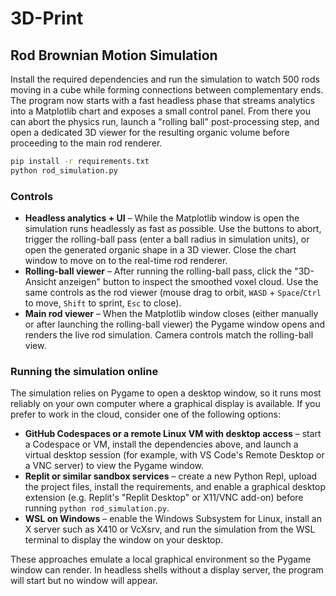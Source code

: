 # 3D-Print

## Rod Brownian Motion Simulation

Install the required dependencies and run the simulation to watch 500 rods moving in a cube while forming connections between complementary ends. The program now starts with a fast headless phase that streams analytics into a Matplotlib chart and exposes a small control panel. From there you can abort the physics run, launch a "rolling ball" post-processing step, and open a dedicated 3D viewer for the resulting organic volume before proceeding to the main rod renderer.

```bash
pip install -r requirements.txt
python rod_simulation.py
```

### Controls

* **Headless analytics + UI** – While the Matplotlib window is open the simulation runs headlessly as fast as possible. Use the buttons to abort, trigger the rolling-ball pass (enter a ball radius in simulation units), or open the generated organic shape in a 3D viewer. Close the chart window to move on to the real-time rod renderer.
* **Rolling-ball viewer** – After running the rolling-ball pass, click the "3D-Ansicht anzeigen" button to inspect the smoothed voxel cloud. Use the same controls as the rod viewer (mouse drag to orbit, `WASD` + `Space`/`Ctrl` to move, `Shift` to sprint, `Esc` to close).
* **Main rod viewer** – When the Matplotlib window closes (either manually or after launching the rolling-ball viewer) the Pygame window opens and renders the live rod simulation. Camera controls match the rolling-ball view.

### Running the simulation online

The simulation relies on Pygame to open a desktop window, so it runs most reliably on your own computer where a graphical display is available. If you prefer to work in the cloud, consider one of the following options:

* **GitHub Codespaces or a remote Linux VM with desktop access** – start a Codespace or VM, install the dependencies above, and launch a virtual desktop session (for example, with VS Code's Remote Desktop or a VNC server) to view the Pygame window.
* **Replit or similar sandbox services** – create a new Python Repl, upload the project files, install the requirements, and enable a graphical desktop extension (e.g. Replit's "Replit Desktop" or X11/VNC add-on) before running `python rod_simulation.py`.
* **WSL on Windows** – enable the Windows Subsystem for Linux, install an X server such as X410 or VcXsrv, and run the simulation from the WSL terminal to display the window on your desktop.

These approaches emulate a local graphical environment so the Pygame window can render. In headless shells without a display server, the program will start but no window will appear.
